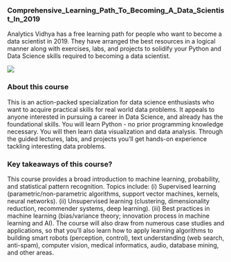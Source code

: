 ### Comprehensive_Learning_Path_To_Becoming_A_Data_Scientist_In_2019
Analytics Vidhya has a free learning path for people who want to become a data scientist in 2019. They have arranged the best resources in a logical manner along with exercises, labs, and projects to solidify your Python and Data Science skills required to becoming a data scientist.

![](images/ig.png)

### About this course

This is an action-packed specialization for data science enthusiasts who want to acquire practical skills for real world data problems. It appeals to anyone interested in pursuing a career in Data Science, and already has the foundational skills. You will learn Python - no prior programming knowledge necessary. You will then learn data visualization and data analysis. Through the guided lectures, labs, and projects you’ll get hands-on experience tackling interesting data problems. 

### Key takeaways of this course?

This course provides a broad introduction to machine learning, probability, and statistical pattern recognition. Topics include: (i) Supervised learning (parametric/non-parametric algorithms, support vector machines, kernels, neural networks). (ii) Unsupervised learning (clustering, dimensionality reduction, recommender systems, deep learning). (iii) Best practices in machine learning (bias/variance theory; innovation process in machine learning and AI). The course will also draw from numerous case studies and applications, so that you’ll also learn how to apply learning algorithms to building smart robots (perception, control), text understanding (web search, anti-spam), computer vision, medical informatics, audio, database mining, and other areas.
